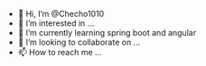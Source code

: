 - 👋 Hi, I’m @Checho1010
- 👀 I’m interested in ...
- 🌱 I’m currently learning spring boot and angular
- 💞️ I’m looking to collaborate on ...
- 📫 How to reach me ...

<!---
Checho1010/Checho1010 is a ✨ special ✨ repository because its `README.md` (this file) appears on your GitHub profile.
You can click the Preview link to take a look at your changes.
--->
